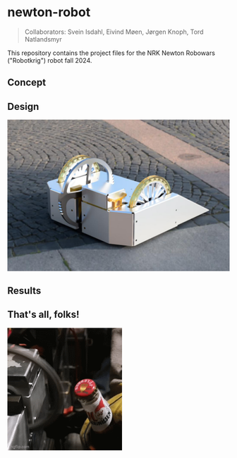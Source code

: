 # newton-robot

> Collaborators: Svein Isdahl, Eivind Møen, Jørgen Knoph, Tord Natlandsmyr

This repository contains the project files for the NRK Newton Robowars ("Robotkrig") robot fall 2024.

## Concept

## Design

![robot-render](./media/render-robot.png)


## Results


## That's all, folks!

![bottle-opener](./media/bottle_opener.gif)

